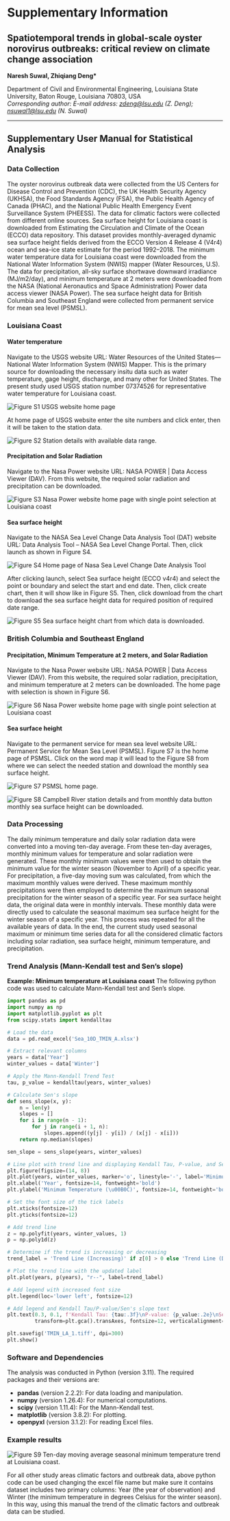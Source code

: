 # Supplementary Information

## Spatiotemporal trends in global-scale oyster norovirus outbreaks: critical review on climate change association
**Naresh Suwal, Zhiqiang Deng\***

Department of Civil and Environmental Engineering, Louisiana State University, Baton Rouge, Louisiana 70803, USA  
*Corresponding author: E-mail address: zdeng@lsu.edu (Z. Deng); nsuwal1@lsu.edu (N. Suwal)*

---

## Supplementary User Manual for Statistical Analysis

### Data Collection
The oyster norovirus outbreak data were collected from the US Centers for Disease Control and Prevention (CDC), the UK Health Security Agency (UKHSA), the Food Standards Agency (FSA), the Public Health Agency of Canada (PHAC), and the National Public Health Emergency Event Surveillance System (PHEESS). The data for climatic factors were collected from different online sources. Sea surface height for Louisiana coast is downloaded from Estimating the Circulation and Climate of the Ocean (ECCO) data repository. This dataset provides monthly-averaged dynamic sea surface height fields derived from the ECCO Version 4 Release 4 (V4r4) ocean and sea-ice state estimate for the period 1992–2018. The minimum water temperature data for Louisiana coast were downloaded from the National Water Information System (NWIS) mapper (Water Resources, U.S). The data for precipitation, all-sky surface shortwave downward irradiance (MJ/m2/day), and minimum temperature at 2 meters were downloaded from the NASA (National Aeronautics and Space Administration) Power data access viewer (NASA Power). The sea surface height data for British Columbia and Southeast England were collected from permanent service for mean sea level (PSMSL).

### Louisiana Coast
#### Water temperature
Navigate to the USGS website URL: Water Resources of the United States—National Water Information System (NWIS) Mapper. This is the primary source for downloading the necessary insitu data such as water temperature, gage height, discharge, and many other for United States. The present study used USGS station number 07374526 for representative water temperature for Louisiana coast. 

![Figure S1 USGS website home page](Figure%20S1%20USGS%20website%20home%20page.png)

At home page of USGS website enter the site numbers and click enter, then it will be taken to the station data. 

![Figure S2 Station details with available data range.](Figure%20S2%20Station%20details%20with%20available%20data%20range.png)

#### Precipitation and Solar Radiation
Navigate to the Nasa Power website URL: NASA POWER | Data Access Viewer (DAV). From this website, the required solar radiation and precipitation can be downloaded. 

![Figure S3 Nasa Power website home page with single point selection at Louisiana coast](Figure%20S3%20Nasa%20Power%20website%20home%20page%20with%20single%20point%20selection%20at%20Louisiana%20coast.png)

#### Sea surface height
Navigate to the NASA Sea Level Change Data Analysis Tool (DAT) website URL: Data Analysis Tool – NASA Sea Level Change Portal. Then, click launch as shown in Figure S4.

![Figure S4 Home page of Nasa Sea Level Change Date Analysis Tool](Figure%20S4%20Home%20page%20of%20Nasa%20Sea%20Level%20Change%20Date%20Analysis%20Tool.png)

After clicking launch, select Sea surface height  (ECCO v4r4) and select the point or boundary and select the start and end date. Then, click create chart, then it will show like in Figure S5. Then, click download from the chart to download the sea surface height data for required position of required date range.

![Figure S5 Sea surface height chart from which data is downloaded.](Figure%20S5%20Sea%20surface%20height%20chart%20from%20which%20data%20is%20downloaded.png)

### British Columbia and Southeast England
#### Precipitation, Minimum Temperature at 2 meters, and Solar Radiation
Navigate to the Nasa Power website URL: NASA POWER | Data Access Viewer (DAV). From this website, the required solar radiation, precipitation, and minimum temperature at 2 meters can be downloaded. The home page with selection is shown in Figure S6.

![Figure S6 Nasa Power website home page with single point selection at Louisiana coast](Figure%20S6%20Nasa%20Power%20website%20home%20page%20with%20single%20point%20selection.png)

#### Sea surface height
Navigate to the permanent service for mean sea level website URL: Permanent Service for Mean Sea Level (PSMSL). Figure S7 is the home page of PSMSL. Click on the word map it will lead to the Figure S8 from where we can select the needed station and download the monthly sea surface height. 

![Figure S7 PSMSL home page.](Figure%20S7%20PSMSL%20home%20page.png)

![Figure S8 Campbell River station details and from monthly data button monthly sea surface height can be downloaded.](Figure%20S8%20Campbell%20River%20station%20details%20and%20from%20monthly%20data%20button%20monthly%20sea%20surface%20height%20can%20be%20downloaded.png)

### Data Processing
The daily minimum temperature and daily solar radiation data were converted into a moving ten-day average. From these ten-day averages, monthly minimum values for temperature and solar radiation were generated. These monthly minimum values were then used to obtain the minimum value for the winter season (November to April) of a specific year. For precipitation, a five-day moving sum was calculated, from which the maximum monthly values were derived. These maximum monthly precipitations were then employed to determine the maximum seasonal precipitation for the winter season of a specific year. For sea surface height data, the original data were in monthly intervals. These monthly data were directly used to calculate the seasonal maximum sea surface height for the winter season of a specific year. This process was repeated for all the available years of data. In the end, the current study used seasonal maximum or minimum time series data for all the considered climatic factors including solar radiation, sea surface height, minimum temperature, and precipitation. 

### Trend Analysis (Mann-Kendall test and Sen’s slope)
**Example: Minimum temperature at Louisiana coast**
The following python code was used to calculate Mann-Kendall test and Sen’s slope.

```python
import pandas as pd
import numpy as np
import matplotlib.pyplot as plt
from scipy.stats import kendalltau

# Load the data
data = pd.read_excel('Sea_10D_TMIN_A.xlsx')

# Extract relevant columns
years = data['Year']
winter_values = data['Winter']

# Apply the Mann-Kendall Trend Test
tau, p_value = kendalltau(years, winter_values)

# Calculate Sen's slope
def sens_slope(x, y):
	n = len(y)
	slopes = []
	for i in range(n - 1):
		for j in range(i + 1, n):
			slopes.append((y[j] - y[i]) / (x[j] - x[i]))
	return np.median(slopes)

sen_slope = sens_slope(years, winter_values)

# Line plot with trend line and displaying Kendall Tau, P-value, and Sen's slope
plt.figure(figsize=(14, 8))
plt.plot(years, winter_values, marker='o', linestyle='-', label='Minimum Temperature(TMIN)')
plt.xlabel('Year', fontsize=14, fontweight='bold')
plt.ylabel('Minimum Temperature (\u00B0C)', fontsize=14, fontweight='bold')

# Set the font size of the tick labels
plt.xticks(fontsize=12)
plt.yticks(fontsize=12)

# Add trend line
z = np.polyfit(years, winter_values, 1)
p = np.poly1d(z)

# Determine if the trend is increasing or decreasing
trend_label = 'Trend Line (Increasing)' if z[0] > 0 else 'Trend Line (Decreasing)'

# Plot the trend line with the updated label
plt.plot(years, p(years), "r--", label=trend_label)

# Add legend with increased font size
plt.legend(loc='lower left', fontsize=12)

# Add legend and Kendall Tau/P-value/Sen's slope text
plt.text(0.3, 0.1, f'Kendall Tau: {tau:.3f}\nP-value: {p_value:.2e}\nSen\'s Slope: {sen_slope:.3f}', 
		 transform=plt.gca().transAxes, fontsize=12, verticalalignment='top')

plt.savefig('TMIN_LA_1.tiff', dpi=300)
plt.show()
```

### Software and Dependencies
The analysis was conducted in Python (version 3.11). The required packages and their versions are:
- **pandas** (version 2.2.2): For data loading and manipulation.
- **numpy** (version 1.26.4): For numerical computations.
- **scipy** (version 1.11.4): For the Mann-Kendall test.
- **matplotlib** (version 3.8.2): For plotting.
- **openpyxl** (version 3.1.2): For reading Excel files.

### Example results

![Figure S9 Ten-day moving average seasonal minimum temperature trend at Louisiana coast.](Figure%20S9%20Ten-day%20moving%20average%20seasonal%20minimum%20temperature%20trend%20at%20Louisiana%20coast.png)

For all other study areas climatic factors and outbreak data, above python code can be used changing the excel file name but make sure it contains dataset includes two primary columns: Year (the year of observation) and Winter (the minimum temperature in degrees Celsius for the winter season). In this way, using this manual the trend of the climatic factors and outbreak data can be studied. 

